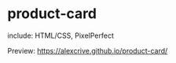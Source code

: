 # product-card

include: HTML/CSS, PixelPerfect

Preview: https://alexcrive.github.io/product-card/
